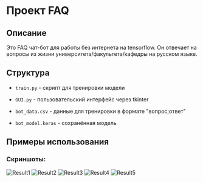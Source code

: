 # Проект FAQ

## Описание
Это FAQ чат-бот для работы без интернета на tensorflow. Он отвечает на вопросы из жизни университета/факультета/кафедры на русском языке.

## Структура
* ```train.py``` - скрипт для тренировки модели
* ```GUI.py``` - пользовательский интерфейс через tkinter


* ```bot_data.csv``` - данные для тренировки в формате "вопрос;ответ"
* ```bot_model.keras``` - сохранённая модель

## Примеры использования
### Скриншоты:
![Result1](https://github.com/user-attachments/assets/b59e0653-5c7d-468a-9451-7c377dc8770a)
![Result2](https://github.com/user-attachments/assets/766fbd6e-8d5e-47e3-902e-35460e860fcb)
![Result3](https://github.com/user-attachments/assets/2056b67b-7654-4f6d-bb36-44e466ddd0e3)
![Result4](https://github.com/user-attachments/assets/754e8c1f-5acd-4735-bf82-65ba60a64f3e)
![Result5](https://github.com/user-attachments/assets/cd984bed-fa28-49b1-9381-48f89c371f47)

